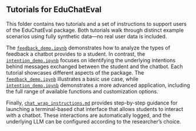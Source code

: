 ## Tutorials for EduChatEval
This folder contains two tutorials and a set of instructions to support users of the EduChatEval package. Both tutorials walk through distinct example scenarios using fully synthetic data—no real user data is included.

The [`feedback_demo.ipynb`](https://github.com/laurawpaaby/EduChatEval/tree/main/tutorials/feedback_demo.ipynb) demonstrates how to analyze the types of feedback a chatbot provides to a student. In contrast, the [`intention_demo.ipynb`](https://github.com/laurawpaaby/EduChatEval/tree/main/tutorials/intentions_demo.ipynb) focuses on identifying the underlying intentions behind messages exchanged between the student and the chatbot. Each tutorial showcases different aspects of the package. The [`feedback_demo.ipynb`](https://github.com/laurawpaaby/EduChatEval/tree/main/tutorials/feedback_demo.ipynb) illustrates a basic use case, while [`intention_demo.ipynb`](https://github.com/laurawpaaby/EduChatEval/tree/main/tutorials/intentions_demo.ipynb) demonstrates a more advanced application, including the full range of available functions and customization options.

Finally, [`chat_wrap_instructions.md`](https://github.com/laurawpaaby/EduChatEval/blob/main/tutorials/chat_wrap_instructions.md) provides step-by-step guidance for launching a terminal-based chat interface that allows students to interact with a chatbot. These interactions are automatically logged, and the underlying LLM can be configured according to the researcher’s choice.